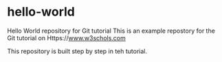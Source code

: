 # hello-world
Hello World repository for Git tutorial
This is an example repostory for the Git tutorial on Https://www.w3schols.com

This repository is built step by step in teh tutorial.